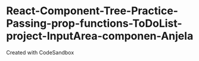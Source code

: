 # React-Component-Tree-Practice-Passing-prop-functions-ToDoList-project-InputArea-componen-Anjela
Created with CodeSandbox
